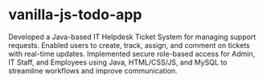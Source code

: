 # vanilla-js-todo-app
Developed a Java-based IT Helpdesk Ticket System for managing support requests. Enabled users to create, track, assign, and comment on tickets with real-time updates. Implemented secure role-based access for Admin, IT Staff, and Employees using Java, HTML/CSS/JS, and MySQL to streamline workflows and improve communication.

